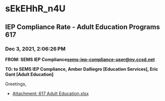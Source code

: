 # sEkEHhR_n4U
## IEP Compliance Rate - Adult Education Programs 617
### Dec 3, 2021, 2:06:26 PM
**FROM: SEMS IEP Compliance<sems-iep-compliance-user@nv.ccsd.net>**

**TO: to SEMS IEP Compliance, Amber Dalliegro [Education Services], Eric Gant [Adult Education]**


Greetings,  





* [Attachment: 617 Adult Education.xlsx](sEkEHhR_n4U-attachment-1.xlsx)
